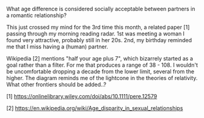 What age difference is considered socially acceptable between partners in a romantic relationship?

This just crossed my mind for the 3rd time this month, a related paper [1] passing through my morning reading radar. 1st was meeting a woman I found very attractive, probably still in her 20s. 2nd, my birthday reminded me that I miss having a (human) partner.

Wikipedia [2] mentions "half your age plus 7", which bizarrely started as a goal rather than a filter. For me that produces a range of 38 - 108. I wouldn't be uncomfortable dropping a decade from the lower limit, several from the higher.
The diagram reminds me of the lightcone in the theories of relativity. What other frontiers should be added..? 

[1] https://onlinelibrary.wiley.com/doi/abs/10.1111/pere.12579

[2] https://en.wikipedia.org/wiki/Age_disparity_in_sexual_relationships